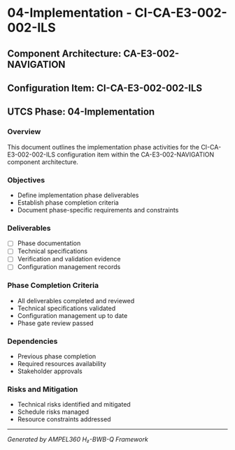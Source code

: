 # 04-Implementation - CI-CA-E3-002-002-ILS

## Component Architecture: CA-E3-002-NAVIGATION
## Configuration Item: CI-CA-E3-002-002-ILS
## UTCS Phase: 04-Implementation

### Overview
This document outlines the implementation phase activities for the CI-CA-E3-002-002-ILS configuration item within the CA-E3-002-NAVIGATION component architecture.

### Objectives
- Define implementation phase deliverables
- Establish phase completion criteria
- Document phase-specific requirements and constraints

### Deliverables
- [ ] Phase documentation
- [ ] Technical specifications
- [ ] Verification and validation evidence
- [ ] Configuration management records

### Phase Completion Criteria
- All deliverables completed and reviewed
- Technical specifications validated
- Configuration management up to date
- Phase gate review passed

### Dependencies
- Previous phase completion
- Required resources availability
- Stakeholder approvals

### Risks and Mitigation
- Technical risks identified and mitigated
- Schedule risks managed
- Resource constraints addressed

---
*Generated by AMPEL360 H₂-BWB-Q Framework*
